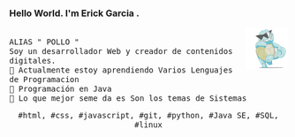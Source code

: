 ### Hello World. I'm Erick Garcia  .

<p>
  <img src="./Pokemon.gif" align="right" width="15%"/>
  <samp>
    <br> ALIAS " POLLO "  
    <br> Soy un desarrollador Web y creador de contenidos digitales.
    <br>🔹 Actualmente estoy aprendiendo Varios Lenguajes de Programacion 
    <br>🔹 Programación en Java 
    <br>🔹 Lo que mejor seme da es Son los temas de Sistemas 
    </samp>
   <br>

    
  <p align="center">
    <samp>
      #html, #css, #javascript, #git,  #python, #Java SE, #SQL,  #linux
     </samp>
    <br>
  </p>
  
</p>
